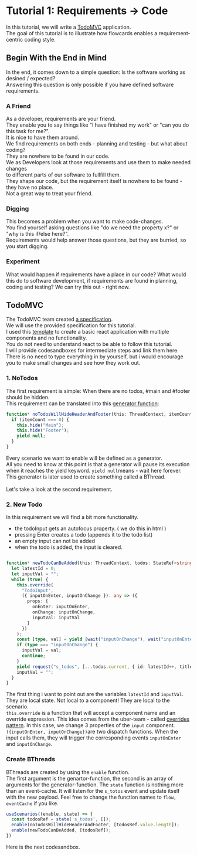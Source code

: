 # Tutorial 1:  Requirements -> Code
In this tutorial, we will write a [TodoMVC](http://todomvc.com/) application.<br/>
The goal of this tutorial is to illustrate how flowcards enables a requirement-centric coding style.<br/>

## Begin With the End in Mind
In the end, it comes down to a simple question: Is the software working as desined / expected?<br/>
Answering this question is only possible if you have defined software requirements.<br/>

### A Friend
As a developer, requirements are your friend.<br/>
They enable you to say things like "I have finished my work" or "can you do this task for me?".<br/>
It is nice to have them around.<br/>
We find requirements on both ends - planning and testing - but what about coding?<br/>
They are nowhere to be found in our code.<br/>
We as Developers look at those requirements and use them to make needed changes<br/> 
to different parts of our software to fullfill them.<br/>
They shape our code, but the requirement itself is nowhere to be found - they have no place.<br/>
Not a great way to treat your friend.<br/>

### Digging
This becomes a problem when you want to make code-changes.<br/>
You find yourself asking questions like "do we need the property x?" or "why is this if/else here?".<br/>
Requirements would help answer those questions, but they are burried, so you start digging.<br/>

### Experiment
What would happen if requirements have a place in our code?
What would this do to software development, if requirements are found in planning, coding and testing?
We can try this out - right now.

## TodoMVC
The TodoMVC team created [a specification](https://github.com/tastejs/todomvc/blob/master/app-spec.md#functionality).<br/>
We will use the provided specification for this tutorial.<br/>
I used this [template](https://github.com/tastejs/todomvc-app-template/) to create a basic react application with multiple components and no functionality.<br/>
You do not need to understand react to be able to follow this tutorial.<br/>
I will provide codesandboxes for intermediate steps and link them here. There is no need to type everything in by yourself, but i would encourage you to make small changes and see how they work out.<br/>

### 1. NoTodos
The first requirement is simple: When there are no todos, #main and #footer should be hidden.<br/>
This requirement can be translated into this [generator function](https://codeburst.io/understanding-generators-in-es6-javascript-with-examples-6728834016d5):
```ts
function* noTodosWillHideHeaderAndFooter(this: ThreadContext, itemCount: number) {
  if (itemCount === 0) {
    this.hide("Main");
    this.hide("Footer");
    yield null;
  }
}
```
Every scenario we want to enable will be defined as a generator.<br/>
All you need to know at this point is that a generator will pause its execution when it reaches the yield keyword.
```yield null```means - wait here forever.<br/>
This generator is later used to create something called a BThread.<br/>
<br/>
Let's take a look at the second requirement.

### 2. New Todo
In this requirement we will find a bit more functionality.<br>
- the todoInput gets an autofocus property. ( we do this in html )
- pressing Enter creates a todo (appends it to the todo list)
- an empty input can not be added
- when the todo is added, the input is cleared.

```ts

function* newTodoCanBeAdded(this: ThreadContext, todos: StateRef<string[]>) {
  let latestId = 0;
  let inputVal = "";
  while (true) {
    this.override(
      "TodoInput",
      ({ inputOnEnter, inputOnChange }): any => ({
        props: {
          onEnter: inputOnEnter,
          onChange: inputOnChange,
          inputVal: inputVal
        }
      })
    );
    const [type, val] = yield [wait("inputOnChange"), wait("inputOnEnter", () => inputVal.trim().length > 0)];
    if (type === "inputOnChange") {
      inputVal = val;
      continue;
    }
    yield request("s_todos", [...todos.current, { id: latestId++, title: inputVal, isCompleted: false }]);
    inputVal = "";
  }
}
```
The first thing i want to point out are the variables `latestId` and `inputVal`.<br/>
They are local state. Not local to a component! They are local to the scenario.<br/>
`this.override` is a function that will accept a component name and an override expression. This idea comes from the uber-team - called [overrides pattern](https://medium.com/@dschnr/better-reusable-react-components-with-the-overrides-pattern-9eca2339f646). In this case, we change 3 properties of the `input` component.<br/>
`({inputOnEnter, inputOnChange})`are two dispatch functions. When the input calls them, they will trigger the corresponding events `inputOnEnter` and `inputOnChange`.

### Create BThreads
BThreads are created by using the `enable` function.<br/>
The first argument is the genartor-function, the second is an array of arguments for the generator-function. The `state` function is nothing more than an event-cache. It will listen for the `s_totos` event and update itself with the new payload.
Feel free to change the function names to `flow, eventCache` if you like.

```ts
useScenarios((enable, state) => {
  const todosRef = state('s_todos', []);
  enable(noTodosWillHideHeaderAndFooter, [todosRef.value.length]);
  enable(newTodoCanBeAdded, [todosRef]);
})
```

Here is the next codesandbox.



